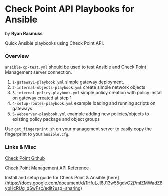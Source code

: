 # Check Point API Playbooks for Ansible

by **Ryan Rasmuss**

Quick Ansible playbooks using Check Point API.

### Overview

``ansible-cp-test.yml`` should be used to test Ansible and Check Point Management server connection.

1. ``1-gateway1-playbook.yml`` simple gateway deployment.
2. ``2-internal-objects-playbook.yml`` create simple network objects
3. ``3-internal-policy-playbook.yml`` simple policy creation with policy install on gateway created at step 1
4. ``4-setup-routes-playbook.yml`` example loading and running scripts on gateways
5. ``5-webserver-playbook.yml`` example adding new policies/objects to existing policy package and object groups

Use ``get_fingerprint.sh`` on your management server to easily copy the fingerprint to your ``ansible.cfg``.

### Links & Misc

[Check Point Github](https://github.com/CheckPointSW)

[Check Point Management API Reference](https://sc1.checkpoint.com/documents/latest/APIs/index.html#introduction~v1.2%20)

Install and setup guide for Check Point & Ansible [here]
(https://docs.google.com/document/d/1HfuLJl6J13w55gdvC2j7mlZMWadZ8ybHcRUg_qSwFsc/edit?usp=sharing)



